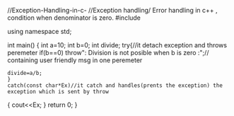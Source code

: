 //Exception-Handling-in-c-
//Exception handling/ Error handling in c++ , condition when denominator is zero.
#include <iostream>

using namespace std;

int main()
{
    int a=10;
    int b=0;
    int divide;
    try{//it detach exception and throws peremeter
    if(b==0)
    throw": Division is not posible when b is zero :";// containing user friendly msg in one peremeter
    
    divide=a/b;
    }
    catch(const char*Ex)//it catch and handles(prents the exception) the exception which is sent by throw
  {
      cout<<Ex;
  }
   return 0;
}
